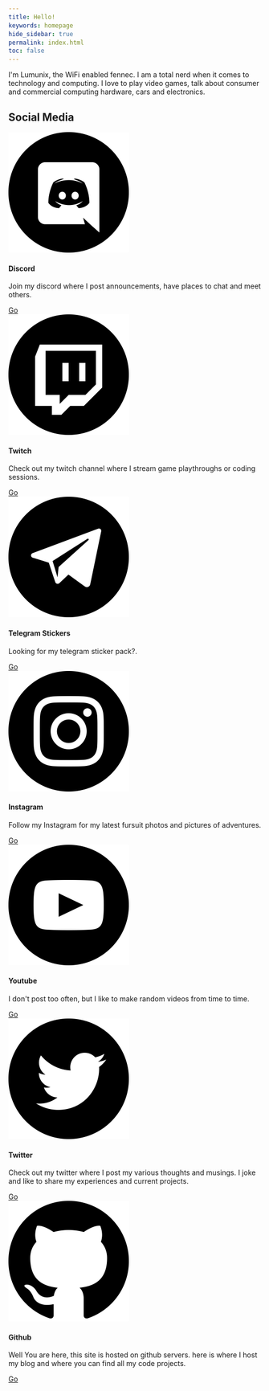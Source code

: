 ```yaml
---
title: Hello!
keywords: homepage
hide_sidebar: true
permalink: index.html
toc: false
---
```

<p>
I'm Lumunix, the WiFi enabled fennec. I am a total nerd when it comes to technology and computing. I love to play video games, talk about consumer and commercial computing hardware, cars and electronics.
</p>
<div class="row">
        <div class="col-lg-12">
            <h2 class="page-header">Social Media</h2>
        </div>
        <div class="col-md-3 col-sm-6">
            <div class="panel panel-default text-center">
                <div class="panel-heading">
                    <span class="fa-stack fa-5x">
                        <img src="images/social/discord.png">
                    </span>
                </div>
                <div class="panel-body">
                    <h4>Discord</h4>
                    <p>Join my discord where I post announcements, have places to chat and meet others.</p>
                    <a href="https://discord.gg/S44eGxVNzT" class="btn btn-primary">Go</a>
                </div>
            </div>
        </div>
        <div class="col-md-3 col-sm-6">
            <div class="panel panel-default text-center">
                <div class="panel-heading">
                    <span class="fa-stack fa-5x">
                          <img src="images/social/twitch.png">
                    </span>
                </div>
                <div class="panel-body">
                    <h4>Twitch</h4>
                    <p>Check out my twitch channel where I stream game playthroughs or coding sessions.</p>
                    <a href="https://www.twitch.tv/lumunix" class="btn btn-primary">Go</a>
                </div>
            </div>
        </div>
        <div class="col-md-3 col-sm-6">
            <div class="panel panel-default text-center">
                <div class="panel-heading">
                    <span class="fa-stack fa-5x">
                      <img src="images/social/telegram.png">
                    </span>
                </div>
                <div class="panel-body">
                    <h4>Telegram Stickers</h4>
                      <p>Looking for my telegram sticker pack?.</p>
                    <a href="https://t.me/addstickers/Lumunix" class="btn btn-primary">Go</a>
                </div>
            </div>
        </div>
        <div class="col-md-3 col-sm-6">
            <div class="panel panel-default text-center">
                <div class="panel-heading">
                    <span class="fa-stack fa-5x">
                      <img src="images/social/instagram.png">
                    </span>
                </div>
                <div class="panel-body">
                    <h4>Instagram</h4>
                    <p>Follow my Instagram for my latest fursuit photos and pictures of adventures.</p>
                    <a href="https://www.instagram.com/lum_unix/?hl=en" class="btn btn-primary">Go</a>
                </div>
            </div>
        </div>
        <div class="col-md-3 col-sm-6">
            <div class="panel panel-default text-center">
                <div class="panel-heading">
                    <span class="fa-stack fa-5x">
                        <img src="images/social/youtube.png">
                    </span>
                </div>
                <div class="panel-body">
                    <h4>Youtube</h4>
                    <p>I don't post too often, but I like to make random videos from time to time.</p>
                    <a href="https://www.youtube.com/channel/UClirzTkXbUFGsfP8aiUqOGg" class="btn btn-primary">Go</a>
                </div>
            </div>
        </div>
        <div class="col-md-3 col-sm-6">
            <div class="panel panel-default text-center">
                <div class="panel-heading">
                    <span class="fa-stack fa-5x">
                          <img src="images/social/twitter.png">
                    </span>
                </div>
                <div class="panel-body">
                    <h4>Twitter</h4>
                    <p>Check out my twitter where I post my various thoughts and musings. I joke and like to share my experiences and current projects.</p>
                    <a href="https://twitter.com/Lumunix" class="btn btn-primary">Go</a>
                </div>
            </div>
        </div>
        <div class="col-md-3 col-sm-6">
            <div class="panel panel-default text-center">
                <div class="panel-heading">
                    <span class="fa-stack fa-5x">
                          <img src="images/social/github.png">
                    </span>
                </div>
                <div class="panel-body">
                    <h4>Github</h4>
                    <p>Well You are here, this site is hosted on github servers. here is where I host my blog and where you can find all my code projects.</p>
                    <a href="https://lumunix.github.io/" class="btn btn-primary">Go</a>
                </div>
            </div>
        </div>
    </div>
